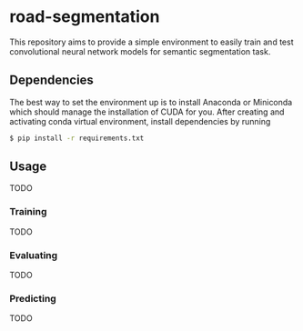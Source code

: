 # road-segmentation

This repository aims to provide a simple environment to easily train and test convolutional
neural network models for semantic segmentation task.

## Dependencies

The best way to set the environment up is to install Anaconda or Miniconda which
should manage the installation of CUDA for you.
After creating and activating conda virtual environment, install dependencies by running

```bash
$ pip install -r requirements.txt
```

## Usage

TODO

### Training

TODO

### Evaluating

TODO

### Predicting

TODO
